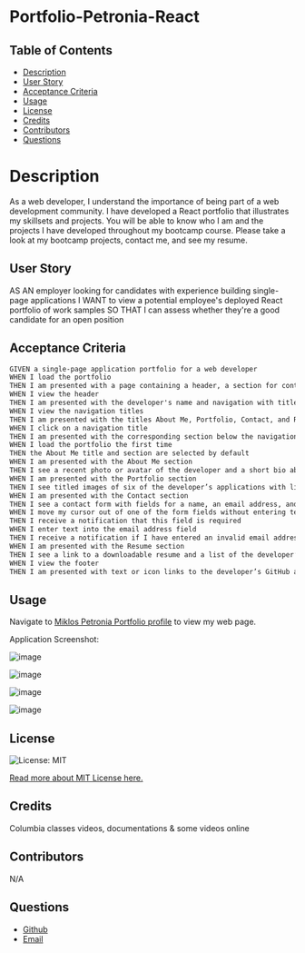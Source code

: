 # Portfolio-Petronia-React

## Table of Contents
* [Description](#Description)
* [User Story](#User-Story)
* [Acceptance Criteria](#Acceptance-Criteria)
* [Usage](#usage)
* [License](#license)
* [Credits](#credits)
* [Contributors](#contributors)
* [Questions](#bugreport)

# Description
As a web developer, I understand the importance of being part of a web development community. I have developed a React portfolio that illustrates my skillsets and projects. You will be able to know who I am and the projects I have developed throughout my bootcamp course. Please take a look at my bootcamp projects, contact me, and see my resume.

## User Story
AS AN employer looking for candidates with experience building single-page applications
I WANT to view a potential employee's deployed React portfolio of work samples
SO THAT I can assess whether they're a good candidate for an open position

## Acceptance Criteria

```md
GIVEN a single-page application portfolio for a web developer
WHEN I load the portfolio
THEN I am presented with a page containing a header, a section for content, and a footer
WHEN I view the header
THEN I am presented with the developer's name and navigation with titles corresponding to different sections of the portfolio
WHEN I view the navigation titles
THEN I am presented with the titles About Me, Portfolio, Contact, and Resume, and the title corresponding to the current section is highlighted
WHEN I click on a navigation title
THEN I am presented with the corresponding section below the navigation without the page reloading and that title is highlighted
WHEN I load the portfolio the first time
THEN the About Me title and section are selected by default
WHEN I am presented with the About Me section
THEN I see a recent photo or avatar of the developer and a short bio about them
WHEN I am presented with the Portfolio section
THEN I see titled images of six of the developer’s applications with links to both the deployed applications and the corresponding GitHub repositories
WHEN I am presented with the Contact section
THEN I see a contact form with fields for a name, an email address, and a message
WHEN I move my cursor out of one of the form fields without entering text
THEN I receive a notification that this field is required
WHEN I enter text into the email address field
THEN I receive a notification if I have entered an invalid email address
WHEN I am presented with the Resume section
THEN I see a link to a downloadable resume and a list of the developer’s proficiencies
WHEN I view the footer
THEN I am presented with text or icon links to the developer’s GitHub and LinkedIn profiles, and their profile on a third platform (Stack Overflow, Twitter)
```


## Usage

Navigate to [Miklos Petronia Portfolio profile](https://miklos-petronia.github.io/Portfolio-Petronia-React/) to view my web page.


Application Screenshot:

![image](https://user-images.githubusercontent.com/113649566/224654017-33a69c83-06dc-4e75-b492-ef5bd9c6e20b.png)


![image](https://user-images.githubusercontent.com/113649566/224653872-9fcf7e04-1385-4e17-9a16-fca3a5201421.png)

![image](https://user-images.githubusercontent.com/113649566/224654283-8bce4b6a-b6ec-4b13-b3d6-fc56a3baaa2a.png)

![image](https://user-images.githubusercontent.com/113649566/224654404-83be2d82-0cca-4d65-92fa-5543f81905d8.png)


## License 
![License: MIT](https://img.shields.io/badge/License-MIT-yellow.svg) 

[Read more about MIT License here.](https://opensource.org/licenses/MIT)

## Credits
Columbia classes videos, documentations & some videos online

## Contributors
N/A

## Questions
- [Github](https://github.com/miklos-petronia)
- [Email](mailto:miklos.petronia@hotmail.com)
